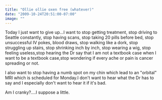 ```yaml
---
title: "Ollie ollie oxen free (whatever)"
date: "2009-10-24T20:51:00-07:00"
image: ""
---
```


Today I just want to give up...I want to stop getting treatment, stop driving to Seattle constantly, stop having scans, stop taking 20 pills before bed, stop unsuccessful IV pokes, blood draws, stop walking like a dork, stop struggling up stairs, stop shrinking inch by inch, stop wearing a wig, stop feeling useless,stop hearing the Dr say that I am not a textbook case when I want to be a textbook case,stop wondering if every ache or pain is cancer spreading or not.

I also want to stop having a numb spot on my chin which lead to an "orbital" MRI which is scheduled for Monday.I don't want to hear what the Dr has to say and I especially don't want to hear it if it's bad.

Am I cranky?....I suppose a little.